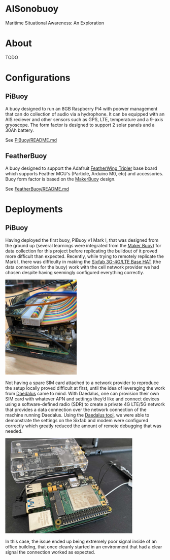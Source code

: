 # AISonobuoy
Maritime Situational Awareness: An Exploration

# About
TODO

# Configurations

## PiBuoy

A buoy designed to run an 8GB Raspberry Pi4 with poower management that can do collection of audio via a hydrophone. It can be equipped with an AIS reciever and other sensors such as GPS, LTE, temperature and a 9-axis gryoscope. The form factor is designed to support 2 solar panels and a 30Ah battery.

See [PiBuoy/README.md](PiBuoy/README.md)

## FeatherBuoy

A buoy designed to support the Adafruit [FeatherWing Tripler](https://www.adafruit.com/product/3417) base board which supports Feather MCU's (Particle, Arduino M0, etc)​ and accessories. Buoy form factor is based on the [MakerBuoy](https://github.com/wjpavalko/Maker-Buoy) design.

See [FeatherBuoy/README.md](FeatherBuoy/README.md)

# Deployments

## PiBuoy

Having deployed the first buoy, PiBuoy v1 Mark I, that was designed from the ground up (several learnings were integrated from the [Maker Buoy](https://www.makerbuoy.com/)) for data collection for this project before replicating the buildout of it proved more difficult than expected. Recently, while trying to remotely replicate the Mark I, there was difficulty in making the [Sixfab 3G-4G/LTE Base HAT](https://sixfab.com/product/raspberry-pi-4g-lte-modem-kit/) (the data connection for the buoy) work with the cell network provider we had chosen despite having seemingly configured everything correctly.

<img src="/docs/img/sixfab_buoy.jpg" height="300" alt="Sixfab HAT on top of a RaspberryPi, additional wiring in the configuration for the buoy"/>

Not having a spare SIM card attached to a network provider to reproduce the setup locally proved difficult at first, until the idea of leveraging the work from [Daedalus]( https://github.com/IQTLabs/Daedalus) came to mind. With Daedalus, one can provision their own SIM card with whatever APN and settings they’d like and connect devices using a software-defined radio (SDR) to create a private 4G LTE/5G network that provides a data connection over the network connection of the machine running Daedalus. Using the [Daedalus tool]( https://github.com/IQTLabs/Daedalus/blob/main/blue/README.md), we were able to demonstrate the settings on the Sixfab and modem were configured correctly which greatly reduced the amount of remote debugging that was needed.

<img src="/docs/img/sixfab_bladerf.jpg" height="300" alt="Sixfab with SIM card on top of a RaspberryPi next to the BladeRF SDR"/>

In this case, the issue ended up being extremely poor signal inside of an office building, that once cleanly started in an environment that had a clear signal the connection worked as expected.
